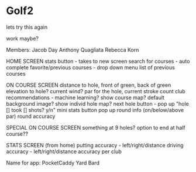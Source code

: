 # Golf2
lets try this again

work maybe?

Members:
Jacob Day
Anthony Quagliata
Rebecca Korn


HOME SCREEN
stats button - takes to new screen
search for courses - auto complete
favorite/previous courses - drop down menu list of previous courses

ON COURSE SCREEN
distance to hole, front of green, back of green
elevation to hole? current wind?
par for the hole, current stroke count
club recommendations - machine learning?
show course map? default background image? show individ hole map?
next hole button - pop up "hole [] took [] shots? y/n"
mini stats button
pop up round info (on/below/above par)
round accuracy

SPECIAL ON COURSE SCREEN
something at 9 holes? option to end at half course??


STATS SCREEN (from home)
putting accuracy - left/right/distance
driving accuracy - left/right/distance
accuracy per club

Name for app:
PocketCaddy
Yard Bard
